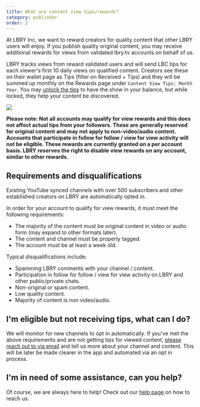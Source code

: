 ```yaml
---
title: What are content view tips/rewards?
category: publisher
order: 2
---
```


At LBRY Inc, we want to reward creators for quality content that other LBRY users will enjoy. If you publish quality original content, you may receive additional rewards for views from validated lbry.tv accounts on behalf of us.

LBRY tracks views from reward validated users and will send LBC tips for each viewer's first 10 daily views on qualified content. Creators see these on their wallet page as Tips (filter on Received + Tips) and they will be summed up monthly on the Rewards page under `Content View Tips: Month Year`. You may [unlock the tips](https://lbry.com/faq/tipping) to have the show in your balance, but while locked, they help your content be discovered.

![](https://thumbs.spee.ch/view/@thumbnails:4c/9decca5b3974f17a.jpeg)

**Please note: Not all accounts may qualify for view rewards and this does not affect actual tips from your followers. These are generally reserved for original content and may not apply to non-video/audio content. Accounts that participate in follow for follow / view for view activity will not be eligible. These rewards are currently granted on a per account basis. LBRY reserves the right to disable view rewards on any account, similar to other rewards.**

## Requirements and disqualifications

Existing YouTube synced channels with over 500 subscribers and other established creators on LBRY are automatically opted in.

In order for your account to qualify for view rewards, it must meet the following requirements:

- The majority of the content must be original content in video or audio form (may expand to other formats later).
- The content and channel must be properly tagged.
- The account must be at least a week old.

Typical disqualifications include:

- Spamming LBRY comments with your channel / content.
- Participation in follow for follow / view for view activity on LBRY and other public/private chats.
- Non-original or spam content.
- Low quality content.
- Majority of content is non video/audio.

## I'm eligible but not receiving tips, what can I do?

We will monitor for new channels to opt in automatically. If you've met the above requirements and are not getting tips for viewed content, [please reach out to via email](mailto:hello@lbry.com) and tell us more about your channel and content. This will be later be made clearer in the app and automated via an opt in process.

## I'm in need of some assistance, can you help?

Of course, we are always here to help! Check out our [help page](/faq/support) on how to reach us.
